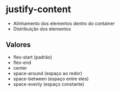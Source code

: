 # justify-content

- Alinhamento dos elementos dentro do container
- Distribuição dos elementos

## Valores

- flex-start (padrão)
- flex-end
- center
- space-around (espaço ao redor)
- space-between (espaço entre eles)
- space-evenly (espaço constante)
